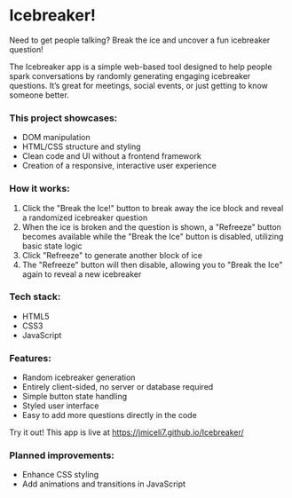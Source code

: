 # Icebreaker!

Need to get people talking? Break the ice and uncover a fun icebreaker question!

The Icebreaker app is a simple web-based tool designed to help people spark conversations by randomly generating engaging icebreaker questions. It’s great for meetings, social events, or just getting to know someone better.

### This project showcases:
- DOM manipulation
- HTML/CSS structure and styling
- Clean code and UI without a frontend framework
- Creation of a responsive, interactive user experience

### How it works:
1. Click the "Break the Ice!" button to break away the ice block and reveal a randomized icebreaker question
2. When the ice is broken and the question is shown, a "Refreeze" button becomes available while the "Break the Ice" button is disabled, utilizing basic state logic
3. Click "Refreeze" to generate another block of ice
4. The "Refreeze" button will then disable, allowing you to "Break the Ice" again to reveal a new icebreaker

### Tech stack:
- HTML5
- CSS3
- JavaScript

### Features:
- Random icebreaker generation
- Entirely client-sided, no server or database required
- Simple button state handling
- Styled user interface
- Easy to add more questions directly in the code

Try it out! This app is live at https://jmiceli7.github.io/Icebreaker/

### Planned improvements:
- Enhance CSS styling
- Add animations and transitions in JavaScript
